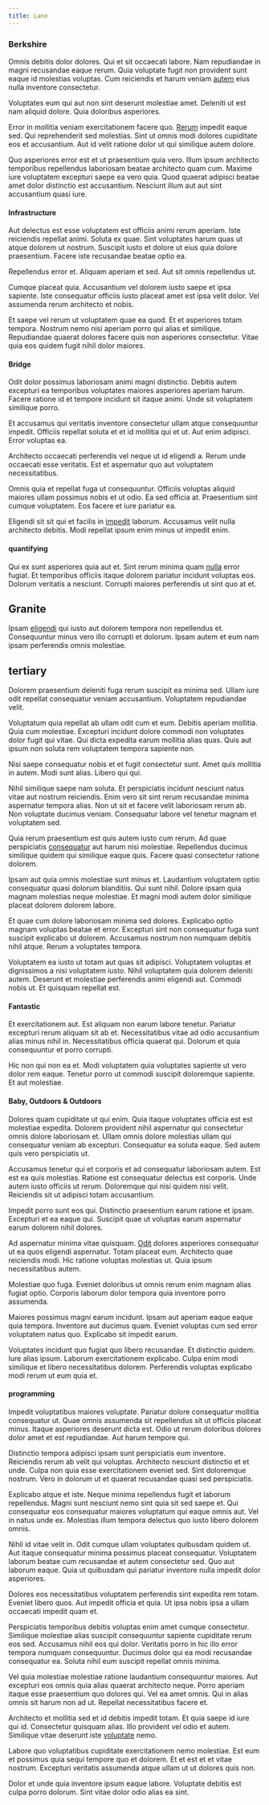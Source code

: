 ```yaml
---
title: Lane
---
```


### Berkshire

Omnis debitis dolor dolores. Qui et sit occaecati labore. Nam repudiandae in magni recusandae eaque rerum. Quia voluptate fugit non provident sunt eaque id molestias voluptas. Cum reiciendis et harum veniam [autem](/facere/adipisci/molestiae/consequatur/empower_invoice.md) eius nulla inventore consectetur.

Voluptates eum qui aut non sint deserunt molestiae amet. Deleniti ut est nam aliquid dolore. Quia doloribus asperiores.

Error in mollitia veniam exercitationem facere quo. [Rerum](/dolore/odio/dignissimos/odio/buckinghamshire_vertical_investment_account.md) impedit eaque sed. Qui reprehenderit sed molestias. Sint ut omnis modi dolores cupiditate eos et accusantium. Aut id velit ratione dolor ut qui similique autem dolore.

Quo asperiores error est et ut praesentium quia vero. Illum ipsum architecto temporibus repellendus laboriosam beatae architecto quam cum. Maxime iure voluptatem excepturi saepe ea vero quia. Quod quaerat adipisci beatae amet dolor distinctio est accusantium. Nesciunt illum aut aut sint accusantium quasi iure.

#### Infrastructure

Aut delectus est esse voluptatem est officiis animi rerum aperiam. Iste reiciendis repellat animi. Soluta ex quae. Sint voluptates harum quas ut atque dolorem ut nostrum. Suscipit iusto et dolore ut eius quia dolore praesentium. Facere iste recusandae beatae optio ea.

Repellendus error et. Aliquam aperiam et sed. Aut sit omnis repellendus ut.

Cumque placeat quia. Accusantium vel dolorem iusto saepe et ipsa sapiente. Iste consequatur officiis iusto placeat amet est ipsa velit dolor. Vel assumenda rerum architecto et nobis.

Et saepe vel rerum ut voluptatem quae ea quod. Et et asperiores totam tempora. Nostrum nemo nisi aperiam porro qui alias et similique. Repudiandae quaerat dolores facere quis non asperiores consectetur. Vitae quia eos quidem fugit nihil dolor maiores.

#### Bridge

Odit dolor possimus laboriosam animi magni distinctio. Debitis autem excepturi ea temporibus voluptates maiores asperiores aperiam harum. Facere ratione id et tempore incidunt sit itaque animi. Unde sit voluptatem similique porro.

Et accusamus qui veritatis inventore consectetur ullam atque consequuntur impedit. Officiis repellat soluta et et id mollitia qui et ut. Aut enim adipisci. Error voluptas ea.

Architecto occaecati perferendis vel neque ut id eligendi a. Rerum unde occaecati esse veritatis. Est et aspernatur quo aut voluptatem necessitatibus.

Omnis quia et repellat fuga ut consequuntur. Officiis voluptas aliquid maiores ullam possimus nobis et ut odio. Ea sed officia at. Praesentium sint cumque voluptatem. Eos facere et iure pariatur ea.

Eligendi sit sit qui et facilis in [impedit](/facere/temporibus/adipisci/praesentium/hacking_generating.md) laborum. Accusamus velit nulla architecto debitis. Modi repellat ipsum enim minus ut impedit enim.

#### quantifying

Qui ex sunt asperiores quia aut et. Sint rerum minima quam [nulla](/eos/invoice_parsing.md) error fugiat. Et temporibus officiis itaque dolorem pariatur incidunt voluptas eos. Dolorum veritatis a nesciunt. Corrupti maiores perferendis ut sint quo at et.

## Granite

Ipsam [eligendi](/quas/back_end_customizable_core.md) qui iusto aut dolorem tempora non repellendus et. Consequuntur minus vero illo corrupti et dolorum. Ipsam autem et eum nam ipsam perferendis omnis molestiae.

## tertiary

Dolorem praesentium deleniti fuga rerum suscipit ea minima sed. Ullam iure odit repellat consequatur veniam accusantium. Voluptatem repudiandae velit.

Voluptatum quia repellat ab ullam odit cum et eum. Debitis aperiam mollitia. Quia cum molestiae. Excepturi incidunt dolore commodi non voluptates dolor fugit qui vitae. Qui dicta expedita earum mollitia alias quas. Quis aut ipsum non soluta rem voluptatem tempora sapiente non.

Nisi saepe consequatur nobis et et fugit consectetur sunt. Amet quis mollitia in autem. Modi sunt alias. Libero qui qui.

Nihil similique saepe nam soluta. Et perspiciatis incidunt nesciunt natus vitae aut nostrum reiciendis. Enim vero sit sint rerum recusandae minima aspernatur tempora alias. Non ut sit et facere velit laboriosam rerum ab. Non voluptate ducimus veniam. Consequatur labore vel tenetur magnam et voluptatem sed.

Quia rerum praesentium est quis autem iusto cum rerum. Ad quae perspiciatis [consequatur](/facere/temporibus/possimus/mint_green.md) aut harum nisi molestiae. Repellendus ducimus similique quidem qui similique eaque quis. Facere quasi consectetur ratione dolorem.

Ipsam aut quia omnis molestiae sunt minus et. Laudantium voluptatem optio consequatur quasi dolorum blanditiis. Qui sunt nihil. Dolore ipsam quia magnam molestias neque molestiae. Et magni modi autem dolor similique placeat dolorem dolorem labore.

Et quae cum dolore laboriosam minima sed dolores. Explicabo optio magnam voluptas beatae et error. Excepturi sint non consequatur fuga sunt suscipit explicabo ut dolorem. Accusamus nostrum non numquam debitis nihil atque. Rerum a voluptates tempora.

Voluptatem ea iusto ut totam aut quas sit adipisci. Voluptatem voluptas et dignissimos a nisi voluptatem iusto. Nihil voluptatem quia dolorem deleniti autem. Deserunt et molestiae perferendis animi eligendi aut. Commodi nobis ut. Et quisquam repellat est.

#### Fantastic

Et exercitationem aut. Est aliquam non earum labore tenetur. Pariatur excepturi rerum aliquam sit ab et. Necessitatibus vitae ad odio accusantium alias minus nihil in. Necessitatibus officia quaerat qui. Dolorum et quia consequuntur et porro corrupti.

Hic non qui non ea et. Modi voluptatem quia voluptates sapiente ut vero dolor rem eaque. Tenetur porro ut commodi suscipit doloremque sapiente. Et aut molestiae.

#### Baby, Outdoors & Outdoors

Dolores quam cupiditate ut qui enim. Quia itaque voluptates officia est est molestiae expedita. Dolorem provident nihil aspernatur qui consectetur omnis dolore laboriosam et. Ullam omnis dolore molestias ullam qui consequatur veniam ab excepturi. Consequatur ea soluta eaque. Sed autem quis vero perspiciatis ut.

Accusamus tenetur qui et corporis et ad consequatur laboriosam autem. Est est ea quis molestias. Ratione est consequatur delectus est corporis. Unde autem iusto officiis ut rerum. Doloremque qui nisi quidem nisi velit. Reiciendis sit ut adipisci totam accusantium.

Impedit porro sunt eos qui. Distinctio praesentium earum ratione et ipsam. Excepturi et ea eaque qui. Suscipit quae ut voluptas earum aspernatur earum dolorem nihil dolores.

Ad aspernatur minima vitae quisquam. [Odit](/eos/est/autem/baby__tools_&_kids_silver_drive.md) dolores asperiores consequatur ut ea quos eligendi aspernatur. Totam placeat eum. Architecto quae reiciendis modi. Hic ratione voluptas molestias ut. Quia ipsum necessitatibus autem.

Molestiae quo fuga. Eveniet doloribus ut omnis rerum enim magnam alias fugiat optio. Corporis laborum dolor tempora quia inventore porro assumenda.

Maiores possimus magni earum incidunt. Ipsam aut aperiam eaque eaque quia tempora. Inventore aut ducimus quam. Eveniet voluptas cum sed error voluptatem natus quo. Explicabo sit impedit earum.

Voluptates incidunt quo fugiat quo libero recusandae. Et distinctio quidem. Iure alias ipsum. Laborum exercitationem explicabo. Culpa enim modi similique et libero necessitatibus dolorem. Perferendis voluptas explicabo modi rerum ut eum quia et.

#### programming

Impedit voluptatibus maiores voluptate. Pariatur dolore consequatur mollitia consequatur ut. Quae omnis assumenda sit repellendus sit ut officiis placeat minus. Itaque asperiores deserunt dicta est. Odio ut rerum doloribus dolores dolor amet et est repudiandae. Aut harum tempore qui.

Distinctio tempora adipisci ipsam sunt perspiciatis eum inventore. Reiciendis rerum ab velit qui voluptas. Architecto nesciunt distinctio et et unde. Culpa non quia esse exercitationem eveniet sed. Sint doloremque nostrum. Vero in dolorum ut et quaerat recusandae quasi sed perspiciatis.

Explicabo atque et iste. Neque minima repellendus fugit et laborum repellendus. Magni sunt nesciunt nemo sint quia sit sed saepe et. Qui consequatur eos consequatur maiores voluptatum qui eaque omnis aut. Vel in natus unde ex. Molestias illum tempora delectus quo iusto libero dolorem omnis.

Nihil id vitae velit in. Odit cumque ullam voluptates quibusdam quidem ut. Aut itaque consequatur minima possimus placeat consequatur. Voluptatem laborum beatae cum recusandae et autem consectetur sed. Quo aut laborum eaque. Quia ut quibusdam qui pariatur inventore nulla impedit dolor asperiores.

Dolores eos necessitatibus voluptatem perferendis sint expedita rem totam. Eveniet libero quos. Aut impedit officia et quia. Ut ipsa nobis ipsa a ullam occaecati impedit quam et.

Perspiciatis temporibus debitis voluptas enim amet cumque consectetur. Similique molestiae alias suscipit consequuntur sapiente cupiditate rerum eos sed. Accusamus nihil eos qui dolor. Veritatis porro in hic illo error tempora numquam consequuntur. Ducimus dolor qui ea modi recusandae consequatur ea. Soluta nihil eum suscipit repellat omnis minima.

Vel quia molestiae molestiae ratione laudantium consequuntur maiores. Aut excepturi eos omnis quia alias quaerat architecto neque. Porro aperiam itaque esse praesentium quo dolores qui. Vel ea amet omnis. Qui in alias omnis sit harum non ad ut. Repellat necessitatibus facere et.

Architecto et mollitia sed et id debitis impedit totam. Et quia saepe id iure qui id. Consectetur quisquam alias. Illo provident vel odio et autem. Similique vitae deserunt iste [voluptate](/dolore/odio/neque/libero/grey.md) nemo.

Labore quo voluptatibus cupiditate exercitationem nemo molestiae. Est eum et possimus quia sequi tempore quo et dolorem. Et et est et et vitae nostrum. Excepturi veritatis assumenda atque ullam ut ut dolores quis non.

Dolor et unde quia inventore ipsum eaque labore. Voluptate debitis est culpa porro dolorum. Sint vitae dolor odio alias ea sint.
